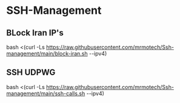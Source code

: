 # SSH-Management

## BLock Iran IP's
bash <(curl -Ls https://raw.githubusercontent.com/mrmotech/Ssh-management/main/block-iran.sh --ipv4)

## SSH UDPWG
bash <(curl -Ls https://raw.githubusercontent.com/mrmotech/Ssh-management/main/ssh-calls.sh --ipv4)
